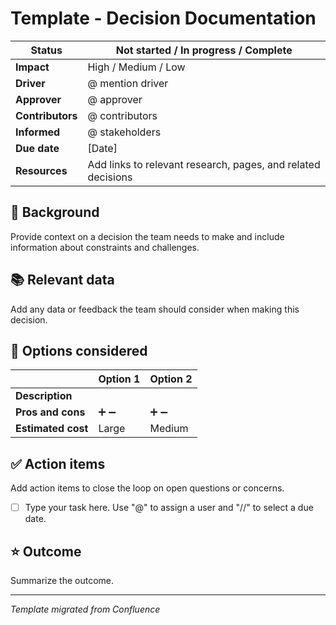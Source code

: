 # Template - Decision Documentation

| **Status** | Not started / In progress / Complete |
| --- | --- |
| **Impact** | High / Medium / Low |
| **Driver** | @ mention driver |
| **Approver** | @ approver |
| **Contributors** | @ contributors |
| **Informed** | @ stakeholders |
| **Due date** | [Date] |
| **Resources** | Add links to relevant research, pages, and related decisions |

## 📘 Background

Provide context on a decision the team needs to make and include information about constraints and challenges.

## 📚 Relevant data

Add any data or feedback the team should consider when making this decision.

## 🌈 Options considered

|  | **Option 1** | **Option 2** |
| --- | --- | --- |
| **Description** |  |  |
| **Pros and cons** | ➕ ➖ | ➕ ➖ |
| **Estimated cost** | Large | Medium |

## ✅ Action items

Add action items to close the loop on open questions or concerns.

- [ ] Type your task here. Use "@" to assign a user and "//" to select a due date.

## ⭐ Outcome

Summarize the outcome.

---
*Template migrated from Confluence*